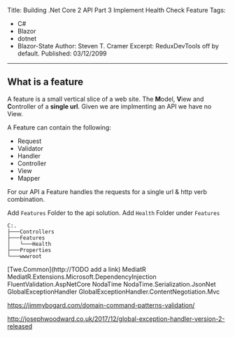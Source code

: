 ﻿Title: Building .Net Core 2 API Part 3 Implement Health Check Feature
Tags: 
  - C# 
  - Blazor 
  - dotnet 
  - Blazor-State
Author: Steven T. Cramer
Excerpt: ReduxDevTools off by default. 
Published: 03/12/2099
---

## What is a feature ##

A feature is a small vertical slice of a web site. The **M**odel, **V**iew and **C**ontroller of a **single url**.  Given we are implmenting an API we have no View.

A Feature can contain the following:

- Request
- Validator
- Handler
- Controller
- View
- Mapper
  
For our API a Feature handles the requests for a single url & http verb combination.

Add `Features` Folder to the api solution.
Add `Health` Folder under `Features`

```
C:.
├───Controllers
├───Features
│   └───Health
├───Properties
└───wwwroot
```



[Twe.Common](http://TODO add a link)
MediatR
MediatR.Extensions.Microsoft.DependencyInjection
FluentValidation.AspNetCore
NodaTime
NodaTime.Serialization.JsonNet
GlobalExceptionHandler
GlobalExceptionHandler.ContentNegotiation.Mvc


https://jimmybogard.com/domain-command-patterns-validation/

http://josephwoodward.co.uk/2017/12/global-exception-handler-version-2-released
